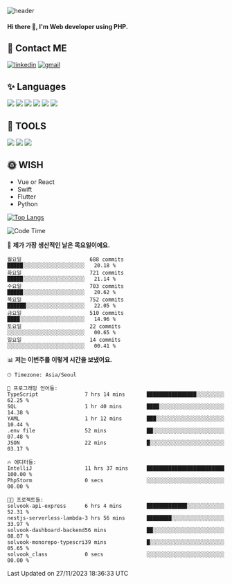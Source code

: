 ![header](https://capsule-render.vercel.app/api?type=waving&color=auto&height=300&section=header&text=Elin&fontSize=90&animation=twinkling)

#### Hi there 👋, I'm <b>Web developer</b> using PHP. ####

<!--
- 🔭 I’m currently working on Uniwill
- 🌱 I’m currently learning Vue or React or Python.
-->

<!---#### I am PHP developer --->

## 💌 Contact ME ###
[<img src='https://img.shields.io/badge/-EunjiKo-%230A66C2?style=flat-square&logo=LinkedIn&logoColor=white' alt='linkedin'>](https://www.linkedin.com/in/https://www.linkedin.com/in/eunji-ko-00a907164//)  [<img src='https://img.shields.io/badge/-einee214%40gmail.com-%23EA4335?style=flat-square&logo=Gmail&logoColor=white' alt='gmail'>](einee214@gmail.com)  


## ✨ Languages
<img src='https://img.shields.io/badge/-PHP-%23777BB4?style=for-the-badge&logo=PHP&logoColor=white'> <img src='https://img.shields.io/badge/-Laravel-%23FF2D20?style=for-the-badge&logo=Laravel&logoColor=white'> <img src='https://img.shields.io/badge/Jquery-%230769AD?style=for-the-badge&logo=Jquery&logoColor=white'> <img src='https://img.shields.io/badge/CSS3-%231572B6?style=for-the-badge&logo=CSS3&logoColor=white'> <img src='https://img.shields.io/badge/Bootstrap-%237952B3?style=for-the-badge&logo=Bootstrap&logoColor=white' > <img src='https://img.shields.io/badge/MySQL-%234479A1?style=for-the-badge&logo=MySQL&logoColor=white' >

## 🌷 TOOLS
<img src='https://img.shields.io/badge/PHPSTORM-%23000000?style=for-the-badge&logo=PhpStorm&logoColor=white' > <img src='https://img.shields.io/badge/GitLab-%23FCA121?style=for-the-badge&logo=GitLab&logoColor=white' > <img src='https://img.shields.io/badge/GitHub-%23181717?style=for-the-badge&logo=GitHub&logoColor=white'>


## 🌞 WISH
- Vue or React
- Swift
- Flutter
- Python


[![Top Langs](https://github-readme-stats.vercel.app/api/top-langs/?username=ein214&layout=compact)](https://github.com/anuraghazra/github-readme-stats)

<!--START_SECTION:waka-->
![Code Time](http://img.shields.io/badge/Code%20Time-3%2C070%20hrs%205%20mins-blue)

📅 **제가 가장 생산적인 날은 목요일이에요.** 

```text
월요일                      688 commits         █████░░░░░░░░░░░░░░░░░░░░   20.18 % 
화요일                      721 commits         █████░░░░░░░░░░░░░░░░░░░░   21.14 % 
수요일                      703 commits         █████░░░░░░░░░░░░░░░░░░░░   20.62 % 
목요일                      752 commits         ██████░░░░░░░░░░░░░░░░░░░   22.05 % 
금요일                      510 commits         ████░░░░░░░░░░░░░░░░░░░░░   14.96 % 
토요일                      22 commits          ░░░░░░░░░░░░░░░░░░░░░░░░░   00.65 % 
일요일                      14 commits          ░░░░░░░░░░░░░░░░░░░░░░░░░   00.41 % 
```


📊 **저는 이번주를 이렇게 시간을 보냈어요.** 

```text
🕑︎ Timezone: Asia/Seoul

💬 프로그래밍 언어들: 
TypeScript               7 hrs 14 mins       ████████████████░░░░░░░░░   62.25 % 
SQL                      1 hr 40 mins        ████░░░░░░░░░░░░░░░░░░░░░   14.38 % 
YAML                     1 hr 12 mins        ███░░░░░░░░░░░░░░░░░░░░░░   10.44 % 
.env file                52 mins             ██░░░░░░░░░░░░░░░░░░░░░░░   07.48 % 
JSON                     22 mins             █░░░░░░░░░░░░░░░░░░░░░░░░   03.17 % 

🔥 에디터들: 
IntelliJ                 11 hrs 37 mins      █████████████████████████   100.00 % 
PhpStorm                 0 secs              ░░░░░░░░░░░░░░░░░░░░░░░░░   00.00 % 

🐱‍💻 프로젝트들: 
solvook-api-express      6 hrs 4 mins        █████████████░░░░░░░░░░░░   52.31 % 
nestjs-serverless-lambda-3 hrs 56 mins       ████████░░░░░░░░░░░░░░░░░   33.97 % 
solvook-dashboard-backend56 mins             ██░░░░░░░░░░░░░░░░░░░░░░░   08.07 % 
solvook-monorepo-typescri39 mins             █░░░░░░░░░░░░░░░░░░░░░░░░   05.65 % 
solvook_class            0 secs              ░░░░░░░░░░░░░░░░░░░░░░░░░   00.00 % 
```


 Last Updated on 27/11/2023 18:36:33 UTC
<!--END_SECTION:waka-->

<!---![GitHub stats](https://github-readme-stats.vercel.app/api?username=ein214&show_icons=true&theme=dracula)  --->




